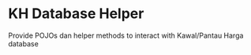 # KH Database Helper

Provide POJOs dan helper methods to interact with Kawal/Pantau Harga database
